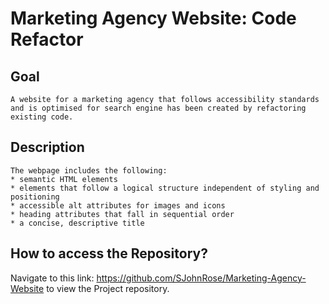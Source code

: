 # Marketing Agency Website: Code Refactor

## Goal

```
A website for a marketing agency that follows accessibility standards and is optimised for search engine has been created by refactoring existing code. 
```

## Description

```
The webpage includes the following:
* semantic HTML elements
* elements that follow a logical structure independent of styling and positioning
* accessible alt attributes for images and icons
* heading attributes that fall in sequential order
* a concise, descriptive title
```

## How to access the Repository?
Navigate to this link: https://github.com/SJohnRose/Marketing-Agency-Website to view the Project repository.




